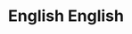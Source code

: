 ---
types: "word"

title: "English English"

categories: ['']

tags: ['english', 'english']

arabic: 'المستوى اللغوي'
arabic2: 'الطبقة اللسانية'

arexps: []

enwords: ['English English']

enexps: []

arlexicons: 'س'
arlexicons2: 'ط'

enlexicons: 'L'

authors: ['Ruqayya Roshdy']

translators: ['']

citations: 'العربية والذكاء الاصطناعي'

sources: 'مركز الملك عبدالله بن عبدالعزيز الدولي لخدمة اللغة العربية'

word: "true"

slug: ""
---